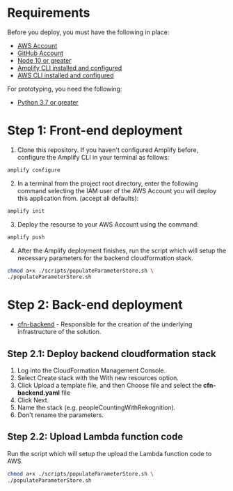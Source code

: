 # Requirements
Before you deploy, you must have the following in place:
*  [AWS Account](https://aws.amazon.com/account/) 
*  [GitHub Account](https://github.com/) 
*  [Node 10 or greater](https://nodejs.org/en/download/) 
*  [Amplify CLI installed and configured](https://aws-amplify.github.io/docs/cli-toolchain/quickstart#quickstart) 
*  [AWS CLI installed and configured](https://aws.amazon.com/cli/) 

For prototyping, you need the following:
*  [Python 3.7 or greater](https://realpython.com/installing-python/)


# Step 1: Front-end deployment

1.  Clone this repository.
    If you haven't configured Amplify before, configure the Amplify CLI in your terminal as follows:
```bash
amplify configure
```

2.  In a terminal from the project root directory, enter the following command selecting the IAM user of the AWS Account you will deploy this application from. (accept all defaults):

```bash
amplify init
```

3.  Deploy the resourse to your AWS Account using the command:
```bash
amplify push
```

4.  After the Amplify deployment finishes, run the script which will setup the necessary parameters for the backend cloudformation stack.
```bash
chmod a+x ./scripts/populateParameterStore.sh \
./populateParameterStore.sh
```


# Step 2: Back-end deployment

* [cfn-backend](../backend/cfn-backend.yaml) - Responsible for the creation of the underlying infrastructure of the solution.

## Step 2.1: Deploy backend cloudformation stack

1. Log into the CloudFormation Management Console.
2. Select Create stack with the With new resources option.
3. Click Upload a template file, and then Choose file and select the **cfn-backend.yaml** file
4. Click Next.
5. Name the stack (e.g. peopleCountingWithRekognition).
6. Don't rename the parameters.

## Step 2.2: Upload Lambda function code

Run the script which will setup the upload the Lambda function code to AWS.
```bash
chmod a+x ./scripts/populateParameterStore.sh \
./populateParameterStore.sh
```